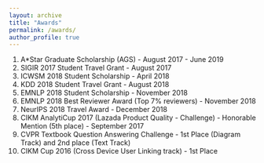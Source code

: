 ```yaml
---
layout: archive
title: "Awards"
permalink: /awards/
author_profile: true
---
```



1. A*Star Graduate Scholarship (AGS) - August 2017 - June 2019
2. SIGIR 2017 Student Travel Grant - August 2017
3. ICWSM 2018 Student Scholarship - April 2018
4. KDD 2018 Student Travel Grant - August 2018
5. EMNLP 2018 Student Scholarship - November 2018
6. EMNLP 2018 Best Reviewer Award (Top 7% reviewers) - November 2018
7. NeurIPS 2018 Travel Award - December 2018
8. CIKM AnalytiCup 2017 (Lazada Product Quality - Challenge) - Honorable Mention (5th place) - September 2017
9. CVPR Textbook Question Answering Challenge  - 1st Place (Diagram Track) and 2nd place (Text Track)
10. CIKM Cup 2016 (Cross Device User Linking track) - 1st Place
